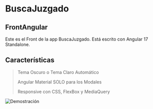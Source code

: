 # BuscaJuzgado

## FrontAngular

Este es el Front de la app BuscaJuzgado. Está escrito con Angular 17 Standalone.

## Características

> Tema Oscuro o Tema Claro Automático
> 
> Angular Material SOLO para los Modales
> 
> Responsive con CSS, FlexBox y MediaQuery

<img src="https://raw.githubusercontent.com/giacca90/BuscaJuzgado/main/demo.gif" alt="Demostración">
